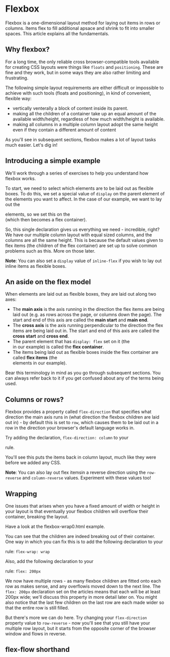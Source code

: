 # Flexbox #
Flexbox is a one-dimensional layout method for laying out items in rows or columns. Items flex to fill additional apsace and shrink to fit into smaller spaces. This article explains all the fundamentals.

## Why flexbox? ##
For a long time, the only reliable cross browser-compatible tools available for creating CSS layouts were things like `floats` and `positioning`. These are fine and they work, but in some ways they are also rather limiting and frustrating.

The following simple layout requirements are either difficult or impossible to achieve with such tools (floats and positioning), in kind of convenient, flexible way:
  * vertically venterally a block of content inside its parent.
  * making all the children of a container take up an equal amount of the available width/height, regardless of how much width/height is available.
  * making all columns in a multiple column layout adopt the same height even if they contain a different amount of content

As you'll see in subsequent sections, flexbox makes a lot of layout tasks much easier. Let's dig in!

## Introducing a simple example ##
We'll work through a series of exercises to help you understand how flexbox works. 

To start, we need to select which elements are to be laid out as flexible boxes. To do this, we set a special value of `display` on the parent element of the elements you want to affect. In the case of our example, we want to lay out the <article> elements, so we set this on the <section> (which then becomes a flex container).

So, this single declaration gives us everything we need - incredible, right? We have our multiple column layout with equal sized columns, and the columns are all the same height. This is because the default values given to flex items (the children of the flex container) are set up to solve common problems such as this. More on those later.

**Note**: You can also set a `display` value of `inline-flex` if you wish to lay out inline items as flexible boxes.

## An aside on the flex model ##
When elements are laid out as flexible boxes, they are laid out along two axes: 

  * The **main axis** is the axis running in the direction the flex items are being laid out (e.g. as rows across the page, or columns down the page). The start and end of this axis are called the **main start** and **main end**.
  * The **cross axis** is the axis running perpendicular to the direction the flex items are being laid out in. The start and end of this axis are called the **cross start** and **cross end**.
  * The parent element that has `display: flex` set on it (the <section> in our example) is called the **flex container**.
  * The items being laid out as flexible boxes inside the flex container are called **flex items** (the <article> elements in our example).

Bear this terminology in mind as you go through subsequent sections. You can always refer back to it if you get confused about any of the terms being used.

## Columns or rows? ##
Flexbox provides a property called `flex-direction` that specifies what direction the main axis runs in (what direction the flexbox children are laid out in) - by default this is set to `row`, which causes them to be laid out in a row in the direction your browser's default language works in.

Try adding the declaration, `flex-direction: column` to your <section> rule.

You'll see this puts the items back in column layout, much like they were before we added any CSS.

**Note**: You can also lay out flex itemsin a reverse direction using the `row-reverse` and `column-reverse` values. Experiment with these values too!

## Wrapping ##
One issues that arises when you have a fixed amount of width or height in your layout is that eventually your flexbox children will overflow their container, breaking the layout.

Have a look at the flexbox-wrap0.html example.

You can see that the children are indeed breaking out of their container. One way in which you can fix this is to add the following declaration to your <section> rule:
  `flex-wrap: wrap`

Also, add the following declaration to your <article> rule:
  `flex: 200px`

We now have multiple rows - as many flexbox children are fitted onto each row as makes sense, and any overflowis moved down to the next line. The `flex: 200px` declaration set on the articles means that each will be at least 200px wide; we'll discuss this property in more detail later on. You might also notice that the last few children on the last row are each made wider so that the entire row is still filled.

But there's more we can do here. Try changing your `flex-direction` property value to `row-reverse` - now you'll see that you still have your multiple row layout, but it starts from the opposite corner of the browser window and flows in reverse.

## flex-flow shorthand ##
